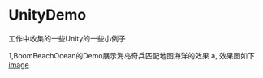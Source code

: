 # UnityDemo
工作中收集的一些Unity的一些小例子

1,BoomBeachOcean的Demo展示海岛奇兵匹配地图海洋的效果
a, 效果图如下
[image](https://github.com/xieliujian/UnityDemo/blob/master/Snapshot/BoomBeachOcean/Ocean.png)

